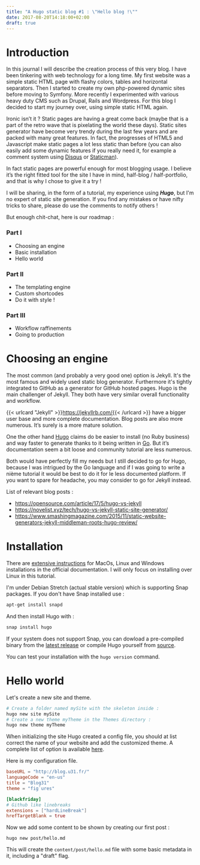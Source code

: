```yaml
---
title: "A Hugo static blog #1 : \"Hello blog !\""
date: 2017-08-20T14:18:00+02:00
draft: true
---
```

# Introduction
In this journal I will describe the creation process of this very blog. I have been tinkering with web technology for a long time. My first website was a simple static HTML page with flashy colors, tables and horizontal separators. Then I started to create  my own php-powered dynamic sites before moving to Symfony. More recently I experimented with various heavy duty CMS such as Drupal, Rails and Wordpress. For this blog I decided to start my journey over, using simple static HTML again.

Ironic isn’t it ? Static pages are having a great come back (maybe that is a part of the retro wave that is pixelating the world these days). Static sites generator have become very trendy during the last few years and are packed with many great features. In fact, the progresses of HTML5 and Javascript make static pages a lot less static than before (you can also easily add some dynamic features if you really need it, for example a comment system using [Disqus](https://disqus.com/) or [Staticman](https://staticman.net/)).

In fact static pages are powerful enough for most blogging usage. I believe it’s the right fitted tool for the site I have in mind, half-blog / half-portfolio, and that is why I chose to give it a try !

I will be sharing, in the form of a tutorial, my experience using ***Hugo***, but I'm no expert of static site generation. If you find any mistakes or have nifty tricks to share, please do use the comments to notify others !

But enough chit-chat, here is our roadmap :

### Part I
* Choosing an engine
* Basic installation
* Hello world

### Part II
* The templating engine
* Custom shortcodes
* Do it with style !

### Part III
* Workflow raffinements
* Going to production

# Choosing an engine
The most common (and probably a very good one) option is Jekyll. It's the most famous and widely used static blog generator. Furthermore it's tightly integrated to GitHub as a generator for GitHub hosted pages. Hugo is the main challenger of Jekyll. They both have very similar overall functionality and workflow. 

{{< urlcard "Jekyll" >}}https://jekyllrb.com/{{< /urlcard >}} have a bigger user base and more complete documentation. Blog posts are also more numerous. It’s surely is a more mature solution.

One the other hand <span class="card-handle url-card" data-alt="Hugo's official website">[Hugo](https://gohugo.io/)</a> claims do be easier to install (no Ruby business) and way faster to generate thanks to it being written in [Go](https://golang.org/). But it’s documentation seem a bit loose and community tutorial are less numerous.

Both would have perfectly fill my needs but I still decided to go for Hugo, because I was intrigued by the Go language and if I was going to write a nième tutorial it would be best to do it for le less documented platform. If you want to spare for headache, you may consider to go for Jekyll instead.

List of relevant blog posts :

* https://opensource.com/article/17/5/hugo-vs-jekyll
* https://novelist.xyz/tech/hugo-vs-jekyll-static-site-generator/
* https://www.smashingmagazine.com/2015/11/static-website-generators-jekyll-middleman-roots-hugo-review/

# Installation

There are [extensive instructions](https://gohugo.io/getting-started/installing/) for MacOs, Linux and Windows installations in the official documentation. I will only focus on installing over Linux in this tutorial.

I'm under Debian Stretch (actual stable version) which is supporting Snap packages. If you don't have Snap installed use :

```bash
apt-get install snapd
```

And then install Hugo with :

~~~bash
snap install hugo
~~~

If your system does not support Snap, you can dowload a pre-compiled binary from the [latest release](https://github.com/gohugoio/hugo/releases) or compile Hugo yourself from [source](https://github.com/gohugoio/hugo).

You can test your installation with the `hugo version` command.

# Hello world
Let's create a <a class="card-handle code-card-link" data-alt="Creation commands">new site and theme.</a>

~~~bash
# Create a folder named mySite with the skeleton inside :
hugo new site mySite
# Create a new theme myTheme in the Themes directory :
hugo new theme myTheme
~~~

When initializing the site Hugo created a config file, you should at list correct the name of your website and add the customized theme. A complete list of option is available [here](https://gohugo.io/getting-started/configuration/#all-variables-yaml).

Here is my <a class="card-handle code-card-link" data-alt="Hugo's configuration file in toml">configuration file.</a>

~~~toml
baseURL = "http://blog.u31.fr/"
languageCode = "en-us"
title = "Blog31"
theme = "fig`ures"

[blackfriday]
# Github like linebreaks
extensions = ["hardLineBreak"]
hrefTargetBlank = true
~~~



Now we add some content to be shown by creating our first post :

    hugo new post/hello.md

This will create the `content/post/hello.md` file with some basic metadata in it, including a "draft" flag.
